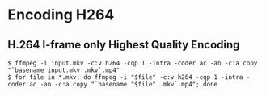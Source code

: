 # Encoding H264
## H.264 I-frame only Highest Quality Encoding
```shell
$ ffmpeg -i input.mkv -c:v h264 -cqp 1 -intra -coder ac -an -c:a copy "`basename input.mkv .mkv`.mp4"
$ for file in *.mkv; do ffmpeg -i "$file" -c:v h264 -cqp 1 -intra -coder ac -an -c:a copy "`basename "$file" .mkv`.mp4"; done
```
